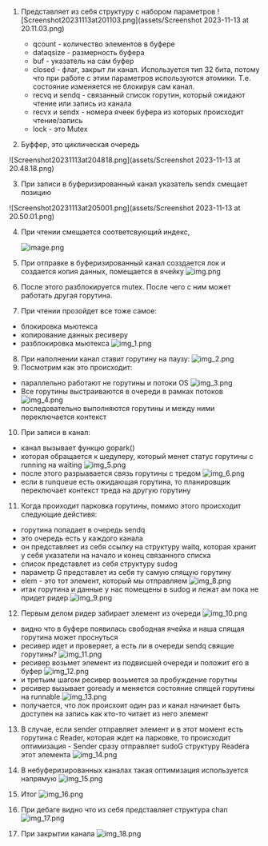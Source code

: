 1. Представляет из себя структуру с набором параметров
   ![Screenshot20231113at201103.png](assets/Screenshot 2023-11-13 at 20.11.03.png)

   - qcount - количество элементов в буфере
   - dataqsize - размерность буфера
   - buf - указатель на сам буфер
   - closed - флаг, закрыт ли канал. Используется тип 32 бита, потому что при работе с этим параметров используются атомики. Т.е. состояние изменяется не блокируя сам канал.
   - recvq и sendq - связанный список горутин, который ожидают чтение или запись из канала
   - recvx и sendx - номера ячеек буфера из которых происходит чтение/запись
   - lock - это Mutex
2. Буффер, это циклическая очередь

![Screenshot20231113at204818.png](assets/Screenshot 2023-11-13 at 20.48.18.png)

3. При записи в буферизированный канал указатель sendx смещает позицию

![Screenshot20231113at205001.png](assets/Screenshot 2023-11-13 at 20.50.01.png)

4. При чтении смещается соответсвующий индекс,

   ![image.png](assets/image.png)

5. При отправке в буферизированный канал созздается лок и создается копия данных, помещается в ячейку
![img.png](img.png)

6. После этого разблокируется mutex. После чего с ним может работать другая горутина. 

7. При чтении прозойдет все тоже самое:  
- блокировка мьютекса
- копирование данных ресиверу 
- разблокировка мьютекса
![img_1.png](img_1.png)

8. При наполнении канал ставит горутину на паузу: 
![img_2.png](img_2.png)
9. Посмотрим как это происходит: 
- параллельно работают не горутины и потоки OS
![img_3.png](img_3.png)
- Все горутины выстраиваются в очереди в рамках потоков
![img_4.png](img_4.png)
- последовательно выполняются горутины и между ними переключается контекст
10. При записи в канал: 
- канал вызывает функцю gopark()
- которая обращается к шедулеру, который менет статус горутины с running на waiting
![img_5.png](img_5.png)
- после этого разрыавается связь горутины с тредом
![img_6.png](img_6.png)
- если в runqueue есть ожидающая горутина, то планировщик переключает контекст треда на другую горутину

11. Когда проиходит парковка горутины, помимо этого происходит следующие дейстивя: 
- горутина попадает в очередь sendq
- это очередь есть у каждого канала 
- он представляет из себя ссылку на структуру waitq, которая хранит у себя указатели на начало и конец связанного списка
- список представлет из себя структуру sudog
- параметр G представлет из себя ту самую спящую горутину
- elem - это тот элемент, который мы отправляем
![img_8.png](img_8.png)
- итак горутина и данные у нас помещены в sudog и лежат ам пока не придет ридер
![img_9.png](img_9.png)

12. Первым делом ридер забирает элемент из очереди 
![img_10.png](img_10.png)
- видно что в буфере появилась свободная ячейка и наша спящая горутина может проснуться
- ресивер идет и проверяет, а есть ли в очереди sendq свящие горутины?
![img_11.png](img_11.png)
- ресивер возьмет элемент из подвисшей очереди и положит его в буфер 
![img_12.png](img_12.png)
- и третьим шагом ресивер возьмется за пробуждение горутны
- ресивер вызывает goready  и меняется состояние спящей горутины на runnable
![img_13.png](img_13.png)
- получается, что лок происхоит один раз и канал начинает быть доступен на запись как кто-то читает из него элемент

13. В случае, если sender отправляет элемент и в этот момент есть горутина с Reader, которая ждет на парковке, то происходит оптимизация - Sender сразу отправляет sudoG структуру Readerа этот элемента
![img_14.png](img_14.png)

14. В небуферизированных каналах такая оптимизация используется напрямую
![img_15.png](img_15.png)

15. Итог
![img_16.png](img_16.png)

16. При дебаге видно что из себя представляет структура chan
![img_17.png](img_17.png)

17. При закрытии канала
![img_18.png](img_18.png)